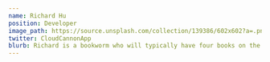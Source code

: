 ```yaml
---
name: Richard Hu
position: Developer
image_path: https://source.unsplash.com/collection/139386/602x602?a=.png
twitter: CloudCannonApp
blurb: Richard is a bookworm who will typically have four books on the go.
---
```

